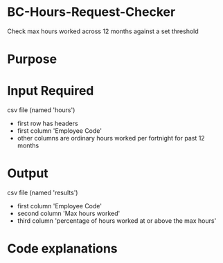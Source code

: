 # BC-Hours-Request-Checker
Check max hours worked across 12 months against a set threshold

# Purpose


# Input Required
csv file (named 'hours')
  - first row has headers
  - first column 'Employee Code'
  - other columns are ordinary hours worked per fortnight for past 12 months

# Output
csv file (named 'results')
  - first column 'Employee Code'
  - second column 'Max hours worked'
  - third column 'percentage of hours worked at or above the max hours'

# Code explanations
